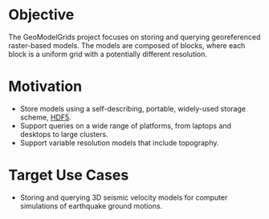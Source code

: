 # Objective

The GeoModelGrids project focuses on storing and querying
georeferenced raster-based models. The models are composed of blocks,
where each block is a uniform grid with a potentially different
resolution.

# Motivation

* Store models using a self-describing, portable, widely-used storage
  scheme, [HDF5](https://www.hdfgroup.org/).
* Support queries on a wide range of platforms, from laptops and
  desktops to large clusters.
* Support variable resolution models that include topography.

# Target Use Cases

* Storing and querying 3D seismic velocity models for computer
simulations of earthquake ground motions.

